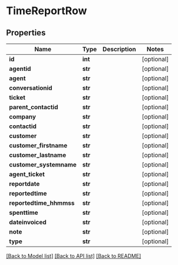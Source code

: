 # TimeReportRow

## Properties
Name | Type | Description | Notes
------------ | ------------- | ------------- | -------------
**id** | **int** |  | [optional] 
**agentid** | **str** |  | [optional] 
**agent** | **str** |  | [optional] 
**conversationid** | **str** |  | [optional] 
**ticket** | **str** |  | [optional] 
**parent_contactid** | **str** |  | [optional] 
**company** | **str** |  | [optional] 
**contactid** | **str** |  | [optional] 
**customer** | **str** |  | [optional] 
**customer_firstname** | **str** |  | [optional] 
**customer_lastname** | **str** |  | [optional] 
**customer_systemname** | **str** |  | [optional] 
**agent_ticket** | **str** |  | [optional] 
**reportdate** | **str** |  | [optional] 
**reportedtime** | **str** |  | [optional] 
**reportedtime_hhmmss** | **str** |  | [optional] 
**spenttime** | **str** |  | [optional] 
**dateinvoiced** | **str** |  | [optional] 
**note** | **str** |  | [optional] 
**type** | **str** |  | [optional] 

[[Back to Model list]](../README.md#documentation-for-models) [[Back to API list]](../README.md#documentation-for-api-endpoints) [[Back to README]](../README.md)


